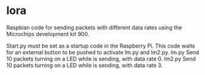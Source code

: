 # lora
Raspbian code for sending packets with different data rates using the Microchips development kit 900.

Start.py must be set as a startup code in the Raspberry Pi. This code waits for an external button to be pushed to activate lm.py and lm2.py.
lm.py Send 10 packets turning on a LED while is sending, with data rate 0.
lm2.py Send 10 packets turning on a LED while is sending, with data rate 3.
